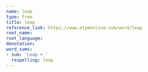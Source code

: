 ```yaml
---
name: leap
type: free
title: leap
reference_link: https://www.etymonline.com/word/leap
root_name: 
root_language: 
denotation: 
word_sums:
- sum: 'Leap + '
  respelling: leap
---
```

